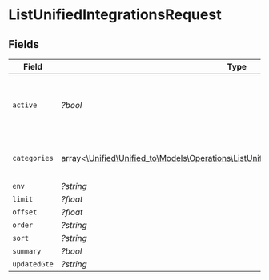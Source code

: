 # ListUnifiedIntegrationsRequest


## Fields

| Field                                                                                                                                                              | Type                                                                                                                                                               | Required                                                                                                                                                           | Description                                                                                                                                                        |
| ------------------------------------------------------------------------------------------------------------------------------------------------------------------ | ------------------------------------------------------------------------------------------------------------------------------------------------------------------ | ------------------------------------------------------------------------------------------------------------------------------------------------------------------ | ------------------------------------------------------------------------------------------------------------------------------------------------------------------ |
| `active`                                                                                                                                                           | *?bool*                                                                                                                                                            | :heavy_minus_sign:                                                                                                                                                 | Filter the results for only the workspace's active integrations                                                                                                    |
| `categories`                                                                                                                                                       | array<[\Unified\Unified_to\Models\Operations\ListUnifiedIntegrationsQueryParamCategories](../../Models/Operations/ListUnifiedIntegrationsQueryParamCategories.md)> | :heavy_minus_sign:                                                                                                                                                 | Filter the results on these categories                                                                                                                             |
| `env`                                                                                                                                                              | *?string*                                                                                                                                                          | :heavy_minus_sign:                                                                                                                                                 | N/A                                                                                                                                                                |
| `limit`                                                                                                                                                            | *?float*                                                                                                                                                           | :heavy_minus_sign:                                                                                                                                                 | N/A                                                                                                                                                                |
| `offset`                                                                                                                                                           | *?float*                                                                                                                                                           | :heavy_minus_sign:                                                                                                                                                 | N/A                                                                                                                                                                |
| `order`                                                                                                                                                            | *?string*                                                                                                                                                          | :heavy_minus_sign:                                                                                                                                                 | N/A                                                                                                                                                                |
| `sort`                                                                                                                                                             | *?string*                                                                                                                                                          | :heavy_minus_sign:                                                                                                                                                 | N/A                                                                                                                                                                |
| `summary`                                                                                                                                                          | *?bool*                                                                                                                                                            | :heavy_minus_sign:                                                                                                                                                 | N/A                                                                                                                                                                |
| `updatedGte`                                                                                                                                                       | *?string*                                                                                                                                                          | :heavy_minus_sign:                                                                                                                                                 | N/A                                                                                                                                                                |